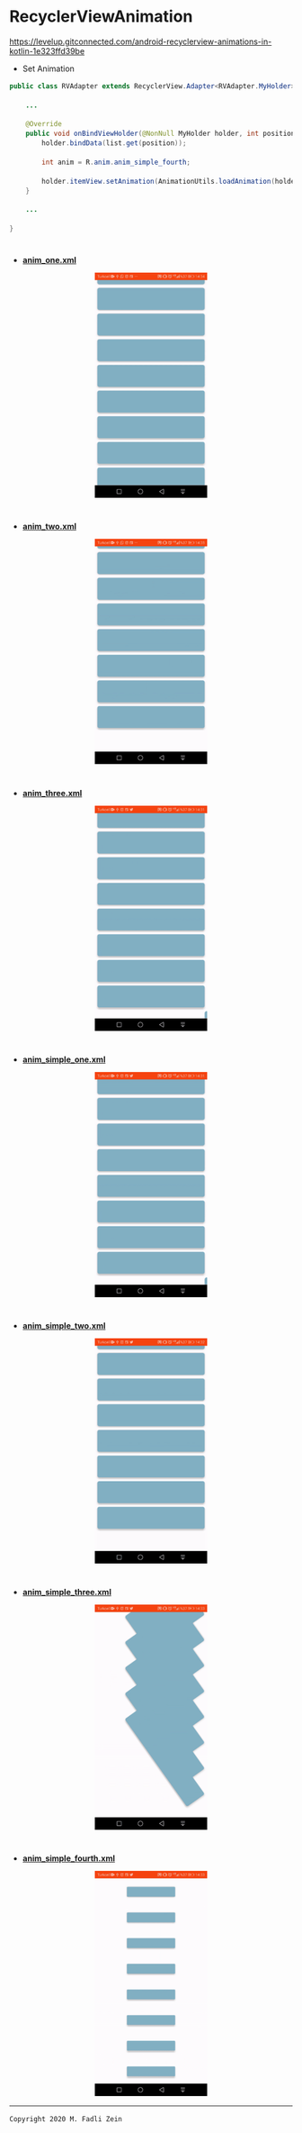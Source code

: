 # RecyclerViewAnimation
 https://levelup.gitconnected.com/android-recyclerview-animations-in-kotlin-1e323ffd39be

- Set Animation

```java
public class RVAdapter extends RecyclerView.Adapter<RVAdapter.MyHolder> {

    ...
    
    @Override
    public void onBindViewHolder(@NonNull MyHolder holder, int position) {
        holder.bindData(list.get(position));

        int anim = R.anim.anim_simple_fourth;

        holder.itemView.setAnimation(AnimationUtils.loadAnimation(holder.itemView.getContext(), anim));
    }
    
    ...
    
}
```

#
- [**anim_one.xml**](https://github.com/gzeinnumer/RecyclerViewAnimation/blob/master/app/src/main/res/anim/anim_one.xml)

<p align="center">
  <img src="https://github.com/gzeinnumer/RecyclerViewAnimation/blob/master/preview/example1.gif" width="200"/>
</p>

#
- [**anim_two.xml**](https://github.com/gzeinnumer/RecyclerViewAnimation/blob/master/app/src/main/res/anim/anim_two.xml)

<p align="center">
  <img src="https://github.com/gzeinnumer/RecyclerViewAnimation/blob/master/preview/example2.gif" width="200"/>
</p>

#
- [**anim_three.xml**](https://github.com/gzeinnumer/RecyclerViewAnimation/blob/master/app/src/main/res/anim/anim_three.xml)

<p align="center">
  <img src="https://github.com/gzeinnumer/RecyclerViewAnimation/blob/master/preview/example3.gif" width="200"/>
</p>

#
- [**anim_simple_one.xml**](https://github.com/gzeinnumer/RecyclerViewAnimation/blob/master/app/src/main/res/anim/anim_simple_one.xml)

<p align="center">
  <img src="https://github.com/gzeinnumer/RecyclerViewAnimation/blob/master/preview/example4.gif" width="200"/>
</p>

#
- [**anim_simple_two.xml**](https://github.com/gzeinnumer/RecyclerViewAnimation/blob/master/app/src/main/res/anim/anim_simple_two.xml)

<p align="center">
  <img src="https://github.com/gzeinnumer/RecyclerViewAnimation/blob/master/preview/example5.gif" width="200"/>
</p>

#
- [**anim_simple_three.xml**](https://github.com/gzeinnumer/RecyclerViewAnimation/blob/master/app/src/main/res/anim/anim_simple_three.xml)

<p align="center">
  <img src="https://github.com/gzeinnumer/RecyclerViewAnimation/blob/master/preview/example6.gif" width="200"/>
</p>

#
- [**anim_simple_fourth.xml**](https://github.com/gzeinnumer/RecyclerViewAnimation/blob/master/app/src/main/res/anim/anim_simple_fourth.xml)

<p align="center">
  <img src="https://github.com/gzeinnumer/RecyclerViewAnimation/blob/master/preview/example7.gif" width="200"/>
</p>

---

```
Copyright 2020 M. Fadli Zein
```
